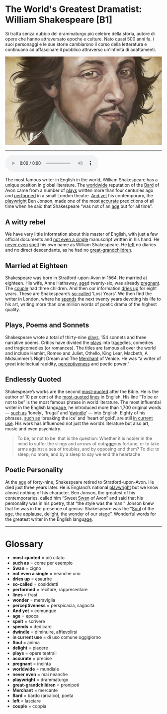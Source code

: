 # The World's Greatest Dramatist: William Shakespeare   [B1]

Si tratta senza dubbio del drammaturgo più celebre della storia, autore di opere che hanno attraversato epoche e culture. Nato quasi 500 anni fa, i suoi personaggi e le sue storie cambiarono il corso della letteratura e continuano ad affascinare il pubblico attraverso un'infinità di adattamenti.

![](The%20World%27s%20Greatest%20Dramatist%20William%20Shakespeare.jpg)

--------------

<div>
<audio controls autoplay>
    <source src="https://raw.githubusercontent.com/dartie/knowledge-base/main/English/SpeakUp/2022-12/The%20World%27s%20Greatest%20Dramatist%20William%20Shakespeare.mp3" type="audio/mpeg">
</audio>
</div>


The most famous writer in English in the world, William Shakespeare has a unique position in global literature. The [worldwide](## "mundiale") reputation of the [Bard](## "bardo (arcaico), poeta") of Avon came from a number of [plays](## "opere teatrali") written more than four centuries ago and [performed](## "recitare, rappresentare") in a small London theatre. [And yet](## "comunque") his contemporary, the [playwright](## "drammaturgo") Ben Jonson, made one of the most [accurate](## "precise") predictions of all time when he said that Shakespeare “was not of an [age](## "epoca") but for all time”.

## A witty rebel
We have very little information about this master of English, with just a few official documents and [not even a single](## "neanche uno") manuscript written in his hand. He [never even](## "mai neanche") [spelt](## "scrivere") his own name as William Shakespeare. He [left](## "lasciare") no diaries and no direct descendants, as he had no [great-grandchildren](## "pronipoti"). 

## Married at Eighteen
Shakespeare was born in Stratford-upon-Avon in 1564. He married at eighteen. His wife, Anne Hathaway, [age](## "epoca")d twenty-six, was already [pregnant](## "incinta"). The [couple](## "coppia") had three children. And then our information [dries up](## "esaurire") for eight years. These are Shakespeare’s [so-called](## "cosiddetti") ‘Lost Years’. We then find the writer in London, where he [spends](## "dedicare") the next twenty years devoting his life to his art, writing more than one million words of poetic drama of the highest quality. 

## Plays, Poems and Sonnets
Shakespeare wrote a total of thirty-nine [plays](## "opere teatrali"), 154 sonnets and three narrative poems. Critics have divided the [plays](## "opere teatrali") into tr[age](## "epoca")dies, comedies and tragicomedies (or romances). The titles are famous all over the world and include Hamlet, Romeo and Juliet, Othello, King Lear, Macbeth, A Midsummer’s Night Dream and The [Merchant](## "mercante") of Venice. He was “a writer of great intellectual rapidity, [perceptiveness](## "perspicacia, sagacità") and poetic power.”

## Endlessly Quoted
Shakespeare’s works are the second [most-quoted](## "più citato") after the Bible. He is the author of 10 per cent of the [most-quoted](## "più citato") [lines](## "frasi") in English. His line “To be or not to be” is the most famous phrase in world literature. The most influential writer in the English langu[age](## "epoca"), he introduced more than 1,700 original words — [such as](## "come per esempio") ‘lonely’, ‘frugal’ and ‘[dwindle](## "diminuire, affievolirsi")’ — into English. Eighty of his phrases, [such as](## "come per esempio") ‘breaking the ice’ and ‘heart of gold’, are still [in current use](## "di uso comune oggigiorno"). His work has influenced not just the world’s literature but also art, music and even psychiatry.


>To be, or not to be: that is the question: Whether it is nobler in the mind to suffer the slings and arrows of outr[age](## "epoca")ous fortune, or to take arms against a sea of troubles, and by opposing end them? To die: to sleep; no more; and by a sleep to say we end the heartache 




## Poetic Personality
At the [age](## "epoca") of forty-nine, Shakespeare retired to Stratford-upon-Avon. He died just three years later. He is England’s national [playwright](## "drammaturgo") but we know almost nothing of his character. Ben Jonson, the greatest of his contemporaries, called him “Sweet [Swan](## "cigno") of Avon” and said that his personality was in his poetry, that “the style was the man.” Jonson knew that he was in the presence of genius: Shakespeare was the “[Soul](## "anima") of the [age](## "epoca"), the applause, [delight](## "piacere"), the [wonder](## "meraviglia") of our st[age](## "epoca")”. Wonderful words for the greatest writer in the English langu[age](## "epoca").

--------------

<div style = "display:block; clear:both; page-break-after:always;"></div>

# Glossary
* **most-quoted** = più citato
* **such as** = come per esempio
* **Swan** = cigno
* **not even a single** = neanche uno
* **dries up** = esaurire
* **so-called** = cosiddetti
* **performed** = recitare, rappresentare
* **lines** = frasi
* **wonder** = meraviglia
* **perceptiveness** = perspicacia, sagacità
* **And yet** = comunque
* **age** = epoca
* **spelt** = scrivere
* **spends** = dedicare
* **dwindle** = diminuire, affievolirsi
* **in current use** = di uso comune oggigiorno
* **Soul** = anima
* **delight** = piacere
* **plays** = opere teatrali
* **accurate** = precise
* **pregnant** = incinta
* **worldwide** = mundiale
* **never even** = mai neanche
* **playwright** = drammaturgo
* **great-grandchildren** = pronipoti
* **Merchant** = mercante
* **Bard** = bardo (arcaico), poeta
* **left** = lasciare
* **couple** = coppia
